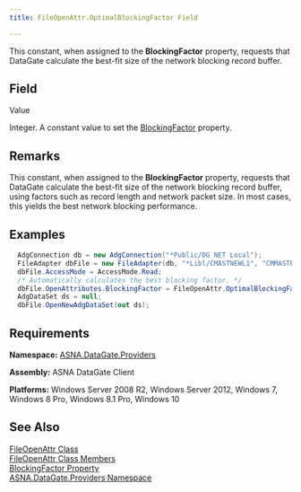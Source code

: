 ```yaml
---
title: FileOpenAttr.OptimalBlockingFactor Field

---
```


This constant, when assigned to the **BlockingFactor** property, requests that DataGate calculate the best-fit size of the network blocking record buffer.

## Field
 Value

Integer. A constant value to set the [ BlockingFactor](file-open-attr-class-blocking-factor-property.html) property.
## Remarks

This constant, when assigned to the **BlockingFactor** property, requests that DataGate calculate the best-fit size of the network blocking record buffer, using factors such as record length and network packet size. In most cases, this yields the best network blocking performance.
## Examples


```cs 
  AdgConnection db = new AdgConnection("*Public/DG NET Local");
  FileAdapter dbFile = new FileAdapter(db, "*Libl/CMASTNEWL1", "CMMASTERL1");
  dbFile.AccessMode = AccessMode.Read;
  /* Automatically calculates the best blocking factor. */
  dbFile.OpenAttributes.BlockingFactor = FileOpenAttr.OptimalBlockingFactor;
  AdgDataSet ds = null;
  dbFile.OpenNewAdgDataSet(out ds);
```


## Requirements

**Namespace:** [ ASNA.DataGate.Providers](datagate-providers-namespace.html) 

**Assembly:** ASNA DataGate Client

**Platforms:** Windows Server 2008 R2, Windows Server 2012, Windows 7, Windows 8 Pro, Windows 8.1 Pro, Windows 10
## See Also


[FileOpenAttr Class](file-open-attr-class.html)
      <br />
[FileOpenAttr Class Members](file-open-attr-class-members.html)
      <br />
[BlockingFactor Property](file-open-attr-class-blocking-factor-property.html)
      <br />
      [ASNA.DataGate.Providers 
					Namespace](datagate-providers-namespace.html)

